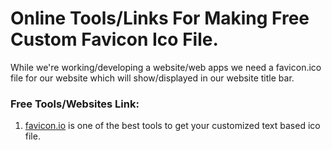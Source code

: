 # Online Tools/Links For Making Free Custom Favicon Ico File.
While we're working/developing a website/web apps we need a favicon.ico file for our website which will show/displayed in our website title bar. 

### Free Tools/Websites Link:
1. [favicon.io](https://favicon.io/favicon-generator/) is one of the best tools to get your customized text based ico file.
